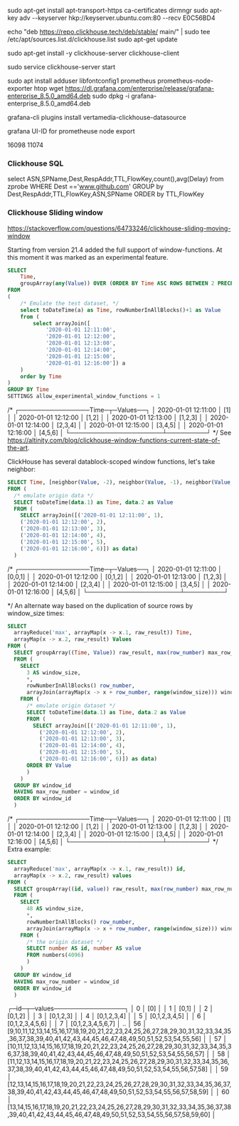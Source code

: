 sudo apt-get install apt-transport-https ca-certificates dirmngr
sudo apt-key adv --keyserver hkp://keyserver.ubuntu.com:80 --recv E0C56BD4

echo "deb https://repo.clickhouse.tech/deb/stable/ main/" | sudo tee \
    /etc/apt/sources.list.d/clickhouse.list
sudo apt-get update

sudo apt-get install -y clickhouse-server clickhouse-client

sudo service clickhouse-server start


sudo apt install  adduser libfontconfig1 prometheus prometheus-node-exporter htop
wget https://dl.grafana.com/enterprise/release/grafana-enterprise_8.5.0_amd64.deb
sudo dpkg -i grafana-enterprise_8.5.0_amd64.deb



grafana-cli plugins install vertamedia-clickhouse-datasource

grafana UI-ID for prometheuse node export

16098
11074

### Clickhouse SQL

select ASN,SPName,Dest,RespAddr,TTL,FlowKey,count(),avg(Delay) from zprobe WHERE Dest =='www.github.com' GROUP by Dest,RespAddr,TTL,FlowKey,ASN,SPName ORDER by TTL,FlowKey


### Clickhouse Sliding window
https://stackoverflow.com/questions/64733246/clickhouse-sliding-moving-window

Starting from version 21.4 added the full support of window-functions. At this moment it was marked as an experimental feature.


```sql
SELECT
    Time,
    groupArray(any(Value)) OVER (ORDER BY Time ASC ROWS BETWEEN 2 PRECEDING AND CURRENT ROW) AS Values
FROM 
(
    /* Emulate the test dataset, */
    select toDateTime(a) as Time, rowNumberInAllBlocks()+1 as Value
    from (
        select arrayJoin([
            '2020-01-01 12:11:00',
            '2020-01-01 12:12:00',
            '2020-01-01 12:13:00',
            '2020-01-01 12:14:00',
            '2020-01-01 12:15:00',
            '2020-01-01 12:16:00']) a
    )
    order by Time
)
GROUP BY Time
SETTINGS allow_experimental_window_functions = 1
```

/*
┌────────────────Time─┬─Values──┐
│ 2020-01-01 12:11:00 │ [1]     │
│ 2020-01-01 12:12:00 │ [1,2]   │
│ 2020-01-01 12:13:00 │ [1,2,3] │
│ 2020-01-01 12:14:00 │ [2,3,4] │
│ 2020-01-01 12:15:00 │ [3,4,5] │
│ 2020-01-01 12:16:00 │ [4,5,6] │
└─────────────────────┴─────────┘
*/
See https://altinity.com/blog/clickhouse-window-functions-current-state-of-the-art.

ClickHouse has several datablock-scoped window functions, let's take neighbor:

```sql
SELECT Time, [neighbor(Value, -2), neighbor(Value, -1), neighbor(Value, 0)] Values
FROM (
  /* emulate origin data */
  SELECT toDateTime(data.1) as Time, data.2 as Value
  FROM (
    SELECT arrayJoin([('2020-01-01 12:11:00', 1),
    ('2020-01-01 12:12:00', 2),
    ('2020-01-01 12:13:00', 3),
    ('2020-01-01 12:14:00', 4),
    ('2020-01-01 12:15:00', 5),
    ('2020-01-01 12:16:00', 6)]) as data)
  )
```
/*
┌────────────────Time─┬─Values──┐
│ 2020-01-01 12:11:00 │ [0,0,1] │
│ 2020-01-01 12:12:00 │ [0,1,2] │
│ 2020-01-01 12:13:00 │ [1,2,3] │
│ 2020-01-01 12:14:00 │ [2,3,4] │
│ 2020-01-01 12:15:00 │ [3,4,5] │
│ 2020-01-01 12:16:00 │ [4,5,6] │
└─────────────────────┴─────────┘

*/
An alternate way based on the duplication of source rows by window_size times:

```sql
SELECT   
  arrayReduce('max', arrayMap(x -> x.1, raw_result)) Time,
  arrayMap(x -> x.2, raw_result) Values
FROM (  
  SELECT groupArray((Time, Value)) raw_result, max(row_number) max_row_number
  FROM (
    SELECT 
      3 AS window_size,
      *, 
      rowNumberInAllBlocks() row_number,
      arrayJoin(arrayMap(x -> x + row_number, range(window_size))) window_id
    FROM (
      /* emulate origin dataset */
      SELECT toDateTime(data.1) as Time, data.2 as Value
      FROM (
        SELECT arrayJoin([('2020-01-01 12:11:00', 1),
          ('2020-01-01 12:12:00', 2),
          ('2020-01-01 12:13:00', 3),
          ('2020-01-01 12:14:00', 4),
          ('2020-01-01 12:15:00', 5),
          ('2020-01-01 12:16:00', 6)]) as data)
      ORDER BY Value
      )
    )
  GROUP BY window_id
  HAVING max_row_number = window_id
  ORDER BY window_id
  )
```  
/*
┌────────────────Time─┬─Values──┐
│ 2020-01-01 12:11:00 │ [1]     │
│ 2020-01-01 12:12:00 │ [1,2]   │
│ 2020-01-01 12:13:00 │ [1,2,3] │
│ 2020-01-01 12:14:00 │ [2,3,4] │
│ 2020-01-01 12:15:00 │ [3,4,5] │
│ 2020-01-01 12:16:00 │ [4,5,6] │
└─────────────────────┴─────────┘
*/
Extra example:

```sql
SELECT   
  arrayReduce('max', arrayMap(x -> x.1, raw_result)) id,
  arrayMap(x -> x.2, raw_result) values
FROM (  
  SELECT groupArray((id, value)) raw_result, max(row_number) max_row_number
  FROM (
    SELECT 
      48 AS window_size,
      *, 
      rowNumberInAllBlocks() row_number,
      arrayJoin(arrayMap(x -> x + row_number, range(window_size))) window_id
    FROM (
      /* the origin dataset */
      SELECT number AS id, number AS value
      FROM numbers(4096) 
      )
    )
  GROUP BY window_id
  HAVING max_row_number = window_id
  ORDER BY window_id
  )
  ```


┌─id─┬─values────────────────┐
│  0 │ [0]                   │
│  1 │ [0,1]                 │
│  2 │ [0,1,2]               │
│  3 │ [0,1,2,3]             │
│  4 │ [0,1,2,3,4]           │
│  5 │ [0,1,2,3,4,5]         │
│  6 │ [0,1,2,3,4,5,6]       │
│  7 │ [0,1,2,3,4,5,6,7]     │
..
│ 56 │ [9,10,11,12,13,14,15,16,17,18,19,20,21,22,23,24,25,26,27,28,29,30,31,32,33,34,35,36,37,38,39,40,41,42,43,44,45,46,47,48,49,50,51,52,53,54,55,56]  │
│ 57 │ [10,11,12,13,14,15,16,17,18,19,20,21,22,23,24,25,26,27,28,29,30,31,32,33,34,35,36,37,38,39,40,41,42,43,44,45,46,47,48,49,50,51,52,53,54,55,56,57] │
│ 58 │ [11,12,13,14,15,16,17,18,19,20,21,22,23,24,25,26,27,28,29,30,31,32,33,34,35,36,37,38,39,40,41,42,43,44,45,46,47,48,49,50,51,52,53,54,55,56,57,58] │
│ 59 │ [12,13,14,15,16,17,18,19,20,21,22,23,24,25,26,27,28,29,30,31,32,33,34,35,36,37,38,39,40,41,42,43,44,45,46,47,48,49,50,51,52,53,54,55,56,57,58,59] │
│ 60 │ [13,14,15,16,17,18,19,20,21,22,23,24,25,26,27,28,29,30,31,32,33,34,35,36,37,38,39,40,41,42,43,44,45,46,47,48,49,50,51,52,53,54,55,56,57,58,59,60] │
